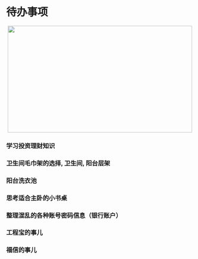 # 待办事项

<p align="center"><img width="496" height="288" src=https://linmingdao.github.io/blog/assets/ctrl/todo.jpg></p>

### 学习投资理财知识

### 卫生间毛巾架的选择, 卫生间, 阳台层架

### 阳台洗衣池

### 思考适合主卧的小书桌

### 整理混乱的各种账号密码信息（银行账户）

### 工程宝的事儿

### 福信的事儿

